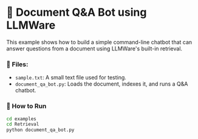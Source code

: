# 📄 Document Q&A Bot using LLMWare

This example shows how to build a simple command-line chatbot that can answer questions from a document using LLMWare's built-in retrieval.

### 📁 Files:
- `sample.txt`: A small text file used for testing.
- `document_qa_bot.py`: Loads the document, indexes it, and runs a Q&A chatbot.

### 🚀 How to Run

```bash
cd examples
cd Retrieval
python document_qa_bot.py
